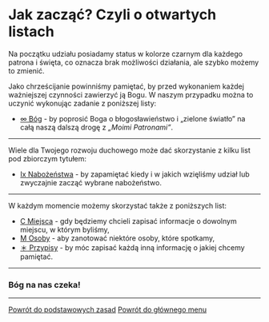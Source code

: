 # Jak zacząć? Czyli o otwartych listach
Na początku udziału posiadamy status w kolorze <span class="status status-black">czarnym</span> dla każdego patrona i święta, co oznacza brak możliwości działania, ale szybko możemy to zmienić.

Jako chrześcijanie powinniśmy pamiętać, by przed wykonaniem każdej ważniejszej czynności zawierzyć ją Bogu. W naszym przypadku można to uczynić wykonując zadanie z poniższej listy:
- [<span class="status status-list"><span class="status status-list">∞</span> Bóg</span>](bog.md) - by poprosić Boga o błogosławieństwo i „zielone światło” na całą naszą dalszą drogę z _„Moimi Patronami”_.

---
Wiele dla Twojego rozwoju duchowego może dać skorzystanie z kilku list pod zbiorczym tytułem:
- [<span class="status status-list"><span class="status status-list">Ix</span> Nabożeństwa](nabozenstwa.md) - by zapamiętać kiedy i w jakich wzięliśmy udział lub zwyczajnie zacząć wybrane nabożeństwo.

---
W każdym momencie możemy skorzystać także z poniższych list:
- [<span class="status status-list"><span class="status status-list">C</span> Miejsca](miejsca.md) - gdy będziemy chcieli zapisać informacje o dowolnym miejscu, w którym byliśmy,
- [<span class="status status-list"><span class="status status-list">M</span> Osoby](osoby.md) - aby zanotować niektóre osoby, które spotkamy,
- [<span class="status status-list"><span class="status status-list">＊</span> Przypisy](przypisy.md) - by móc zapisać każdą inną informację o jakiej chcemy pamiętać.

---
### <div class="colored centered">Bóg na nas czeka!</div>

---
[Powrót do podstawowych zasad](podstawowe_zasady.md)
[Powrót do głównego menu](index.md)
